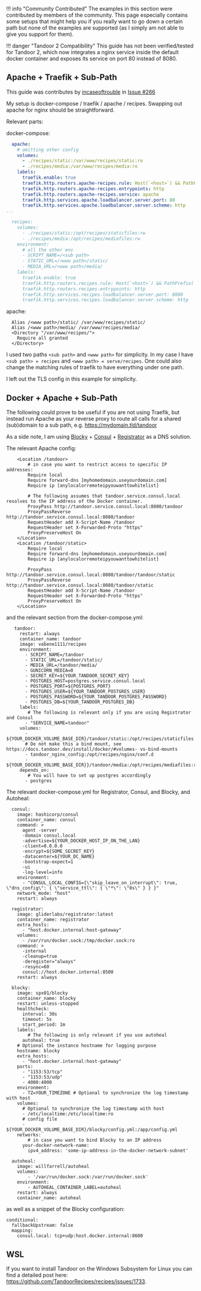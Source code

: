 !!! info "Community Contributed"
    The examples in this section were contributed by members of the community.
    This page especially contains some setups that might help you if you really want to go down a certain path but none
    of the examples are supported (as I simply am not able to give you support for them).

!!! danger "Tandoor 2 Compatibility"
    This guide has not been verified/tested for Tandoor 2, which now integrates a nginx service inside the default docker container and exposes its service on port 80 instead of 8080.

## Apache + Traefik + Sub-Path

This guide was contributes by [incaseoftrouble](https://github.com/incaseoftrouble) in [Issue #266](https://github.com/vabene1111/recipes/issues/266)

My setup is docker-compose / traefik / apache / recipes. Swapping out apache for nginx should be straightforward.

Relevant parts:

docker-compose:
```yaml
  apache:
    # omitting other config
    volumes:
      - ./recipes/static:/var/www/recipes/static:ro
      - ./recipes/media:/var/www/recipes/media:ro
    labels:
      traefik.enable: true
      traefik.http.routers.apache-recipes.rule: Host(`<host>`) && PathPrefix(`/<www path>`)
      traefik.http.routers.apache-recipes.entrypoints: http
      traefik.http.routers.apache-recipes.service: apache
      traefik.http.services.apache.loadbalancer.server.port: 80
      traefik.http.services.apache.loadbalancer.server.scheme: http
...

  recipes:
    volumes:
      - ./recipes/static:/opt/recipes/staticfiles:rw
      - ./recipes/media:/opt/recipes/mediafiles:rw
    environment:
      # all the other env
      - SCRIPT_NAME=/<sub path>
      - STATIC_URL=/<www path>/static/
      - MEDIA_URL=/<www path>/media/
    labels:
      traefik.enable: true
      traefik.http.routers.recipes.rule: Host(`<host>`) && PathPrefix(`/<sub path>`)
      traefik.http.routers.recipes.entrypoints: http
      traefik.http.services.recipes.loadbalancer.server.port: 8080
      traefik.http.services.recipes.loadbalancer.server.scheme: http
```

apache: 
```
  Alias /<www path>/static/ /var/www/recipes/static/
  Alias /<www path>/media/ /var/www/recipes/media/
  <Directory "/var/www/recipes/">
    Require all granted
  </Directory>
```

I used two paths `<sub path>` and `<www path>` for simplicity. In my case I have `<sub path> = recipes` and `<www path> = serve/recipes`. One could also change the matching rules of traefik to have everything under one path.

I left out the TLS config in this example for simplicity.

## Docker + Apache + Sub-Path

The following could prove to be useful if you are not using Traefik, but instead run Apache as your reverse proxy to route all calls for a shared (sub)domain to a sub path, e.g. https://mydomain.tld/tandoor

As a side note, I am using [Blocky](https://0xerr0r.github.io/blocky/) + [Consul](https://hub.docker.com/r/hashicorp/consul) + [Registrator](https://hub.docker.com/r/gliderlabs/registrator) as a DNS solution.

The relevant Apache config:
```
    <Location /tandoor>
        # in case you want to restrict access to specific IP addresses:
        Require local
        Require forward-dns [myhomedomain.useyourdomain.com]
        Require ip [anylocalorremoteipyouwanttowhitelist]

        # The following assumes that tandoor.service.consul.local resolves to the IP address of the Docker container.
        ProxyPass http://tandoor.service.consul.local:8080/tandoor
        ProxyPassReverse http://tandoor.service.consul.local:8080/tandoor
        RequestHeader add X-Script-Name /tandoor
        RequestHeader set X-Forwarded-Proto "https"
        ProxyPreserveHost On
    </Location>
    <Location /tandoor/static>
        Require local
        Require forward-dns [myhomedomain.useyourdomain.com]
        Require ip [anylocalorremoteipyouwanttowhitelist]

        ProxyPass http://tandoor.service.consul.local:8080/tandoor/tandoor/static
        ProxyPassReverse http://tandoor.service.consul.local:8080/tandoor/static
        RequestHeader add X-Script-Name /tandoor
        RequestHeader set X-Forwarded-Proto "https"
        ProxyPreserveHost On
    </Location>
```
and the relevant section from the docker-compose.yml:
```
   tandoor:
     restart: always
     container_name: tandoor
     image: vabene1111/recipes
     environment:
       - SCRIPT_NAME=/tandoor
       - STATIC_URL=/tandoor/static/
       - MEDIA_URL=/tandoor/media/
       - GUNICORN_MEDIA=0
       - SECRET_KEY=${YOUR_TANDOOR_SECRET_KEY}
       - POSTGRES_HOST=postgres.service.consul.local
       - POSTGRES_PORT=${POSTGRES_PORT}
       - POSTGRES_USER=${YOUR_TANDOOR_POSTGRES_USER}
       - POSTGRES_PASSWORD=${YOUR_TANDOOR_POSTGRES_PASSWORD}
       - POSTGRES_DB=${YOUR_TANDOOR_POSTGRES_DB}
     labels:
        # The following is relevant only if you are using Registrator and Consul
       - "SERVICE_NAME=tandoor"
     volumes:
       - ${YOUR_DOCKER_VOLUME_BASE_DIR}/tandoor/static:/opt/recipes/staticfiles:rw
       # Do not make this a bind mount, see https://docs.tandoor.dev/install/docker/#volumes- vs-bind-mounts
       - tandoor_nginx_config:/opt/recipes/nginx/conf.d
       - ${YOUR_DOCKER_VOLUME_BASE_DIR}}/tandoor/media:/opt/recipes/mediafiles:rw
     depends_on:
        # You will have to set up postgres accordingly
       - postgres
```

The relevant docker-compose.yml for Registrator, Consul, and Blocky, and Autoheal:
```
  consul:
    image: hashicorp/consul
    container_name: consul
    command: >
      agent -server
      -domain consul.local
      -advertise=${YOUR_DOCKER_HOST_IP_ON_THE_LAN}
      -client=0.0.0.0
      -encrypt=${SOME_SECRET_KEY}
      -datacenter=${YOUR_DC_NAME}
      -bootstrap-expect=1
      -ui
      -log-level=info
    environment:
      - "CONSUL_LOCAL_CONFIG={\"skip_leave_on_interrupt\": true, \"dns_config\": { \"service_ttl\": { \"*\": \"0s\" } } }"
    network_mode: "host"
    restart: always

  registrator:
    image: gliderlabs/registrator:latest
    container_name: registrator
    extra_hosts:
      - "host.docker.internal:host-gateway"
    volumes:
      - /var/run/docker.sock:/tmp/docker.sock:ro
    command: >
      -internal
      -cleanup=true
      -deregister="always"
      -resync=60
      consul://host.docker.internal:8500
    restart: always

  blocky:
    image: spx01/blocky
    container_name: blocky
    restart: unless-stopped
    healthcheck:
      interval: 30s
      timeout: 5s
      start_period: 1m
    labels:
        # The following is only relevant if you use autoheal
      autoheal: true
    # Optional the instance hostname for logging purpose
    hostname: blocky
    extra_hosts:
      - "host.docker.internal:host-gateway"
    ports:
      - "1153:53/tcp"
      - "1153:53/udp"
      - 4000:4000
    environment:
      - TZ=YOUR_TIMEZONE # Optional to synchronize the log timestamp with host
    volumes:
      # Optional to synchronize the log timestamp with host
      - /etc/localtime:/etc/localtime:ro
      # config file
      - ${YOUR_DOCKER_VOLUME_BASE_DIR}/blocky/config.yml:/app/config.yml
    networks:
        # in case you want to bind Blocky to an IP address
      your-docker-network-name:
        ipv4_address: 'some-ip-address-in-the-docker-network-subnet'

  autoheal:
    image: willfarrell/autoheal
    volumes:
        - '/var/run/docker.sock:/var/run/docker.sock'
    environment:
        - AUTOHEAL_CONTAINER_LABEL=autoheal
    restart: always
    container_name: autoheal

```
as well as a snippet of the Blocky configuration:
```
conditional:
  fallbackUpstream: false
  mapping:
    consul.local: tcp+udp:host.docker.internal:8600
```


## WSL

If you want to install Tandoor on the Windows Subsystem for Linux you can find a detailed post here: <https://github.com/TandoorRecipes/recipes/issues/1733>.
